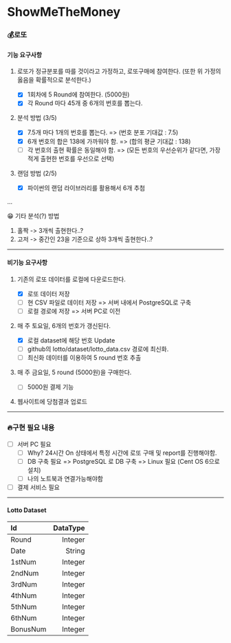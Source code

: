 # ShowMeTheMoney

### 💰로또

#### 기능 요구사항

1. 로또가 정규분포를 따를 것이라고 가정하고, 로또구매에 참여한다.
(또한 위 가정의 옳음을 확률적으로 분석한다.)

    - [x] 1회차에 5 Round에 참여한다. (5000원)
    - [x] 각 Round 마다 45개 중 6개의 번호를 뽑는다.

2. 분석 방법 (3/5)
   - [x] 7.5개 마다 1개의 번호를 뽑는다. => (번호 분포 기대값 : 7.5)
   - [x] 6개 번호의 합은 138에 가까워야 함. => (합의 평균 기대값 : 138)
   - [ ] 각 번호의 출현 확률은 동일해야 함. => (모든 번호의 우선순위가 같다면, 가장 적게 출현한 번호를 우선으로 선택)

3. 랜덤 방법 (2/5)
   - [x] 파이썬의 랜덤 라이브러리를 활용해서 6개 추첨

...

😁 기타 분석(?) 방법
1. 홀짝 -> 3개씩 출현한다..?
2. 고저 -> 중간인 23을 기준으로 상하 3개씩 출현한다..?

----
 
#### 비기능 요구사항

1. 기존의 로또 데이터를 로컬에 다운로드한다.
    - [x] 로또 데이터 저장
    - [ ] 현 CSV 파일로 데이터 저장 => 서버 내에서 PostgreSQL로 구축
    - [ ] 로컬 경로에 저장 => 서버 PC로 이전 

2. 매 주 토요일, 6개의 번호가 갱신된다.
   - [x] 로컬 dataset에 해당 번호 Update
   - [ ] github의 lotto/dataset/lotto_data.csv 경로에 최신화.
   - [ ] 최신화 데이터를 이용하여 5 round 번호 추출

3. 매 주 금요일, 5 round (5000원)을 구매한다.

   - [ ] 5000원 결제 기능

4. 웹사이트에 당첨결과 업로드

----

### 🔥구현 필요 내용

  - [ ] 서버 PC 필요
      - [ ] Why? 24시간 On 상태에서 특정 시간에 로또 구매 및 report를 진행해야함. 
      - [ ] DB 구축 필요 => PostgreSQL 로 DB 구축 => Linux 필요 (Cent OS 6으로 설치)
      - [ ] 나의 노트북과 연결가능해야함

  - [ ] 결제 서비스 필요

----

#### Lotto Dataset

|Id|DataType|
|:---|---:|
|Round|Integer|
|Date|String|
|1stNum|Integer|
|2ndNum|Integer|
|3rdNum|Integer|
|4thNum|Integer|
|5thNum|Integer|
|6thNum|Integer|
|BonusNum|Integer|
